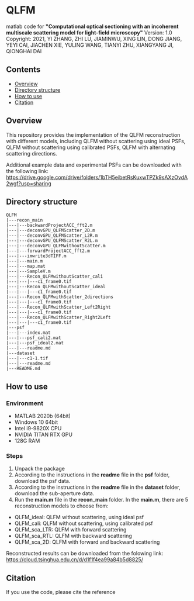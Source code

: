 # QLFM
matlab code for **"Computational optical sectioning with an incoherent multiscale scattering model for light-field microscopy"**
Version: 1.0 Copyright: 2021, YI ZHANG, ZHI LU, JIAMINWU, XING LIN, DONG JIANG, YEYI CAI, JIACHEN XIE, YULING WANG, TIANYI ZHU, XIANGYANG JI, QIONGHAI DAI

## Contents
- [Overview](#Overview)
- [Directory structure](#Directory-structure)
- [How to use](#How-to-use)
- [Citation](#Citation)

## Overview
This repository provides the implementation of the QLFM reconstruction with different models, including QLFM without scattering using ideal PSFs, QLFM without scattering using calibrated PSFs, QLFM with alternating scattering directions.

Additional example data and experimental PSFs can be downloaded with the following link:
https://drive.google.com/drive/folders/1bTH5eibetRsKuxwTPZk9sAXzOvdA2wgf?usp=sharing

## Directory structure

```
QLFM
|---recon_main
|---|---backwardProjectACC_fft2.m
|---|---deconvGPU_QLFMScatter_2D.m
|---|---deconvGPU_QLFMScatter_L2R.m
|---|---deconvGPU_QLFMScatter_R2L.m
|---|---deconvGPU_QLFMwithoutScatter.m
|---|---forwardProjectACC_fft2.m
|---|---imwrite3dTIFF.m
|---|---main.m
|---|---map.mat
|---|---SampleV.m
|---|---Recon_QLFMwithoutScatter_cali
|---|---|---c1_frame0.tif
|---|---Recon_QLFMwithoutScatter_ideal
|---|---|---c1_frame0.tif
|---|---Recon_QLFMwithScatter_2directions
|---|---|---c1_frame0.tif
|---|---Recon_QLFMwithScatter_Left2Right
|---|---|---c1_frame0.tif
|---|---Recon_QLFMwithScatter_Right2Left
|---|---|---c1_frame0.tif
|---psf
|---|---index.mat
|---|---psf_cali2.mat
|---|---psf_ideal2.mat
|---|---readme.md
|---dataset
|---|---c1-1.tif
|---|---readme.md
|---README.md
```
## How to use

### Environment
*   MATLAB 2020b (64bit)
*   Windows 10 64bit 
*   Intel i9-9820X CPU
*   NVIDIA TITAN RTX GPU
*   128G RAM

### Steps
1. Unpack the package
2. According to the instructions in the **readme** file in the **psf** folder, download the psf data. 
3. According to the instructions in the **readme** file in the **dataset** folder, download the sub-aperture data. 
4. Run the **main.m** file in the **recon_main** folder. In the **main.m**, there are 5 reconstruction models to choose from: 
  * QLFM_ideal: QLFM without scattering, using ideal psf
  * QLFM_cali: QLFM without scattering, using calibrated psf
  * QLFM_sca_LTR: QLFM with forward scattering 
  * QLFM_sca_RTL: QLFM with backward scattering  
  * QLFM_sca_2D: QLFM with forward and backward scattering 

Reconstructed results can be downloaded from the folowing link:
https://cloud.tsinghua.edu.cn/d/d1f1f4ea99a84b5d8825/

## Citation
If you use the code, please cite the reference 
